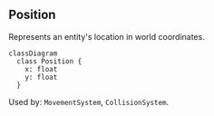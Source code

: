 ## Position

Represents an entity's location in world coordinates.

```mermaid
classDiagram
  class Position {
    x: float
    y: float
  }
```

Used by: `MovementSystem`, `CollisionSystem`.


